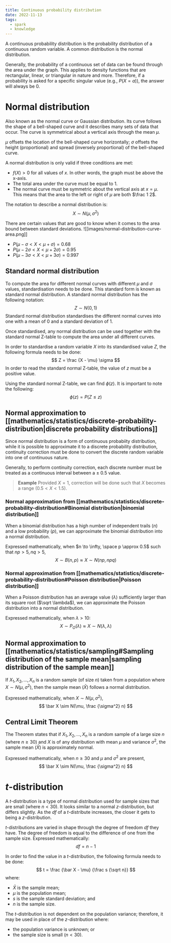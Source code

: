 ```yaml
---
title: Continuous probability distribution
date: 2022-11-13
tags:
  - spark
  - knowledge
---
```

A continuous probability distribution is the probability distribution of a continuous random variable. A common distribution is the normal distribution.

Generally, the probability of a continuous set of data can be found through the area under the graph. This applies to density functions that are rectangular, linear, or triangular in nature and more. Therefore, if a probability is asked for a specific singular value (e.g., $P(X = a)$), the answer will always be 0.

# Normal distribution

Also known as the normal curve or Gaussian distribution. Its curve follows the shape of a bell-shaped curve and it describes many sets of data that occur. The curve is symmetrical about a vertical axis through the mean $\mu$.

$\mu$ offsets the location of the bell-shaped curve horizontally; $\sigma$ offsets the height (proportional) and spread (inversely proportional) of the bell-shaped curve.

A normal distribution is only valid if three conditions are met:
- $f(X) > 0$ for all values of $x$. In other words, the graph must be above the x-axis.
- The total area under the curve must be equal to 1.
- The normal curve must be symmetric about the vertical axis at $x = \mu$. This means that the area to the left or right of $\mu$ are both $\frac 1 2$.

The notation to describe a normal distribution is:
$$
X \sim N(\mu, \sigma^2)
$$

There are certain values that are good to know when it comes to the area bound between standard deviations.
![[images/normal-distribution-curve-area.png]]
- $P(\mu - \sigma < X < \mu + \sigma) = 0.68$
- $P(\mu - 2\sigma < X < \mu + 2\sigma) = 0.95$
- $P(\mu - 3\sigma < X < \mu + 3\sigma) = 0.997$

## Standard normal distribution
To compute the area for different normal curves with different $\mu$ and $\sigma$ values, standardisation needs to be done. This standard form is known as standard normal distribution. A standard normal distribution has the following notation:
$$
Z \sim N(0, 1)
$$
Standard normal distribution standardises the different normal curves into one with a mean of 0 and a standard deviation of 1.

Once standardised, any normal distribution can be used together with the standard normal Z-table to compute the area under all different curves.

In order to standardise a random variable $X$ into its standardised value $Z$, the following formula needs to be done:
$$
Z = \frac {X - \mu} \sigma
$$
In order to read the standard normal Z-table, the value of $z$ must be a positive value.

Using the standard normal Z-table, we can find $\phi (z)$. It is important to note the following:
$$
\phi (z) = P(Z \leq z)
$$

## Normal approximation to [[mathematics/statistics/discrete-probability-distribution|discrete probability distributions]]

Since normal distribution is a form of continuous probabiity distribution, while it is possible to approximate it to a discrete probability distribution, continuity correction must be done to convert the discrete random variable into one of continuous nature.

Generally, to perform continuity correction, each discrete number must be treated as a continuous interval between a $\pm$ 0.5 value.

> 	**Example**
> Provided $X = 1$, correction will be done such that $X$ becomes a range ($0.5 < X < 1.5$).

### Normal approximation from [[mathematics/statistics/discrete-probability-distribution#Binomial distribution|binomial distribution]]
When a binomial distribution has a high number of independent trails ($n$) and a low probability ($p$), we can approximate the binomial distribution into a normal distribution.

Expressed mathematically, when $n \to \infty, \space p \approx 0.5$ such that $np > 5, nq > 5$,
$$
X \sim B(n, p) \approx X \sim N (np, npq)
$$
### Normal approximation from [[mathematics/statistics/discrete-probability-distribution#Poisson distribution|Poisson distribution]]
When a Poisson distribution has an average value ($\lambda$) sufficiently larger than its square root ($\sqrt \lambda$), we can approximate the Poisson distribution into a normal distribution.

Expressed mathematically, when $\lambda > 10$:
$$
X \sim P_O (\lambda) \approx X \sim N (\lambda, \lambda)
$$
## Normal approximation to [[mathematics/statistics/sampling#Sampling distribution of the sample mean|sampling distribution of the sample mean]]
If $X_1, X_2, ..., X_n$ is a random sample (of size $n$) taken from a population where $X \sim N (\mu, \sigma^2)$, then the sample mean ($\bar X$) follows a normal distribution.

Expressed mathematically, when $X \sim N (\mu, \sigma^2)$,
$$
\bar X \sim N(\mu, \frac {\sigma^2} n)
$$
## Central Limit Theorem
The Theorem states that if $X_1, X_2, ..., X_n$ is a random sample of a large size $n$ (where $n \geq 30$) and $X$ is of any distribution with mean $\mu$ and variance $\sigma^2$, the sample mean ($\bar X$) is approximately normal.

Expressed mathematically, when $n \geq 30$ and $\mu$ and $\sigma^2$ are present,
$$
\bar X \sim N(\mu, \frac {\sigma^2} n)
$$

# $t$-distribution

A $t$-distribution is a type of normal distribution used for sample sizes that are small (where $n < 30$). It looks similar to a normal $z$-distribution, but differs slightly. As the $df$ of a $t$-distribute increases, the closer it gets to being a $z$-distribution.

$t$-distributions are varied in shape through the degree of freedom $df$ they have. The degree of freedom is equal to the difference of one from the sample size. Expressed mathematically:
$$
df = n - 1
$$

In order to find the value in a $t$-distribution, the following formula needs to be done:
$$
t = \frac {\bar X - \mu} {\frac s {\sqrt n}}
$$
where:
- $\bar X$ is the sample mean;
- $\mu$ is the population mean;
- $s$ is the sample standard deviation; and
- $n$ is the sample size.

The $t$-distribution is not dependent on the population variance; therefore, it may be used in place of the $z$-distribution where:
- the population variance is unknown; or
- the sample size is small ($n < 30$).
